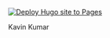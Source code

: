 [![Deploy Hugo site to Pages](https://github.com/kavinkumar999/kavinkumar999.github.io/actions/workflows/github.yml/badge.svg)](https://github.com/kavinkumar999/kavinkumar999.github.io/actions/workflows/github.yml)

Kavin Kumar
